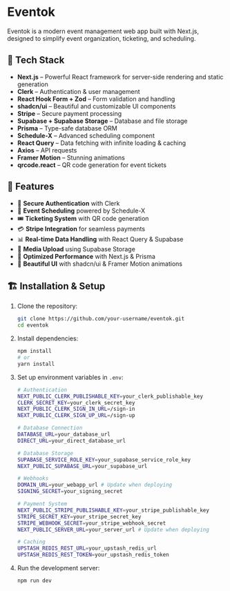 # Eventok


Eventok is a modern event management web app built with Next.js, designed to simplify event organization, ticketing, and scheduling.

## 🚀 Tech Stack

- **Next.js** – Powerful React framework for server-side rendering and static generation
- **Clerk** – Authentication & user management
- **React Hook Form + Zod** – Form validation and handling
- **shadcn/ui** – Beautiful and customizable UI components
- **Stripe** – Secure payment processing
- **Supabase + Supabase Storage** – Database and file storage
- **Prisma** – Type-safe database ORM
- **Schedule-X** – Advanced scheduling component
- **React Query** – Data fetching with infinite loading & caching
- **Axios** – API requests
- **Framer Motion** – Stunning animations
- **qrcode.react** – QR code generation for event tickets

## 🎯 Features

- 🔐 **Secure Authentication** with Clerk
- 📆 **Event Scheduling** powered by Schedule-X
- 🎟️ **Ticketing System** with QR code generation
- 💳 **Stripe Integration** for seamless payments
- 📊 **Real-time Data Handling** with React Query & Supabase
- 📸 **Media Upload** using Supabase Storage
- 🚀 **Optimized Performance** with Next.js & Prisma
- 🎨 **Beautiful UI** with shadcn/ui & Framer Motion animations

## 🏗️ Installation & Setup

1. Clone the repository:
   ```sh
   git clone https://github.com/your-username/eventok.git
   cd eventok
   ```
2. Install dependencies:
   ```sh
   npm install
   # or
   yarn install
   ```
3. Set up environment variables in `.env`:
   ```sh
   # Authentication
   NEXT_PUBLIC_CLERK_PUBLISHABLE_KEY=your_clerk_publishable_key
   CLERK_SECRET_KEY=your_clerk_secret_key
   NEXT_PUBLIC_CLERK_SIGN_IN_URL=/sign-in
   NEXT_PUBLIC_CLERK_SIGN_UP_URL=/sign-up

   # Database Connection
   DATABASE_URL=your_database_url
   DIRECT_URL=your_direct_database_url

   # Database Storage
   SUPABASE_SERVICE_ROLE_KEY=your_supabase_service_role_key
   NEXT_PUBLIC_SUPABASE_URL=your_supabase_url

   # Webhooks
   DOMAIN_URL=your_webapp_url # Update when deploying
   SIGNING_SECRET=your_signing_secret

   # Payment System
   NEXT_PUBLIC_STRIPE_PUBLISHABLE_KEY=your_stripe_publishable_key
   STRIPE_SECRET_KEY=your_stripe_secret_key
   STRIPE_WEBHOOK_SECRET=your_stripe_webhook_secret
   NEXT_PUBLIC_SERVER_URL=your_server_url # Update when deploying

   # Caching
   UPSTASH_REDIS_REST_URL=your_upstash_redis_url
   UPSTASH_REDIS_REST_TOKEN=your_upstash_redis_token
   ```
4. Run the development server:
   ```sh
   npm run dev
   ```


